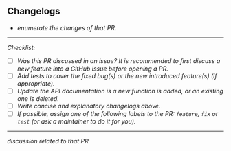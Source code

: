 ## Changelogs

- _enumerate the changes of that PR._

---

_Checklist:_

- [ ] _Was this PR discussed in an issue? It is recommended to first discuss a new feature into a GitHub issue before opening a PR._
- [ ] _Add tests to cover the fixed bug(s) or the new introduced feature(s) (if appropriate)._
- [ ] _Update the API documentation is a new function is added, or an existing one is deleted._
- [ ] _Write concise and explanatory changelogs above._
- [ ] _If possible, assign one of the following labels to the PR: `feature`, `fix` or `test` (or ask a maintainer to do it for you)._

---

_discussion related to that PR_

